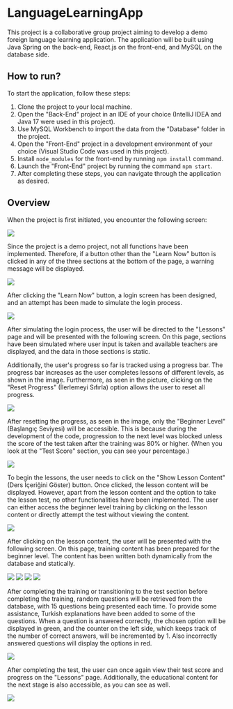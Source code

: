 # LanguageLearningApp
This project is a collaborative group project aiming to develop a demo foreign language learning application. The application will be built using Java Spring on the back-end, React.js on the front-end, and MySQL on the database side.

## How to run?
To start the application, follow these steps:

1. Clone the project to your local machine.
2. Open the "Back-End" project in an IDE of your choice (IntelliJ IDEA and Java 17 were used in this project).
3. Use MySQL Workbench to import the data from the "Database" folder in the project.
4. Open the "Front-End" project in a development environment of your choice (Visual Studio Code was used in this project).
5. Install `node_modules` for the front-end by running `npm install` command.
6. Launch the "Front-End" project by running the command `npm start`.
7. After completing these steps, you can navigate through the application as desired.

## Overview
When the project is first initiated, you encounter the following screen:

![](Images/Home.PNG)


Since the project is a demo project, not all functions have been implemented. Therefore, if a button other than the "Learn Now" button is clicked in any of the three sections at the bottom of the page, a warning message will be displayed.


![](Images/Home2.PNG)


After clicking the "Learn Now" button, a login screen has been designed, and an attempt has been made to simulate the login process.


![](Images/Login.PNG)


After simulating the login process, the user will be directed to the "Lessons" page and will be presented with the following screen. On this page, sections have been simulated where user input is taken and available teachers are displayed, and the data in those sections is static.

Additionally, the user's progress so far is tracked using a progress bar. The progress bar increases as the user completes lessons of different levels, as shown in the image. Furthermore, as seen in the picture, clicking on the "Reset Progress" (İlerlemeyi Sıfırla) option allows the user to reset all progress.


![](Images/Courses.PNG)


After resetting the progress, as seen in the image, only the "Beginner Level" (Başlangıç Seviyesi) will be accessible. This is because during the development of the code, progression to the next level was blocked unless the score of the test taken after the training was 80% or higher. (When you look at the "Test Score" section, you can see your percentage.)


![](Images/Courses2.PNG)


To begin the lessons, the user needs to click on the "Show Lesson Content" (Ders İçeriğini Göster) button. Once clicked, the lesson content will be displayed. However, apart from the lesson content and the option to take the lesson test, no other functionalities have been implemented. The user can either access the beginner level training by clicking on the lesson content or directly attempt the test without viewing the content.


![](Images/Courses4.PNG)


After clicking on the lesson content, the user will be presented with the following screen. On this page, training content has been prepared for the beginner level. The content has been written both dynamically from the database and statically.


![](Images/CourseContent.PNG)
![](Images/CourseContent2.PNG)
![](Images/CourseContent3.PNG)
![](Images/CourseContent4.PNG)


After completing the training or transitioning to the test section before completing the training, random questions will be retrieved from the database, with 15 questions being presented each time. To provide some assistance, Turkish explanations have been added to some of the questions. When a question is answered correctly, the chosen option will be displayed in green, and the counter on the left side, which keeps track of the number of correct answers, will be incremented by 1. Also incorrectly answered questions will display the options in red.

![](Images/Test.PNG)


After completing the test, the user can once again view their test score and progress on the "Lessons" page. Additionally, the educational content for the next stage is also accessible, as you can see as well.


![](Images/AfterTest.PNG)






